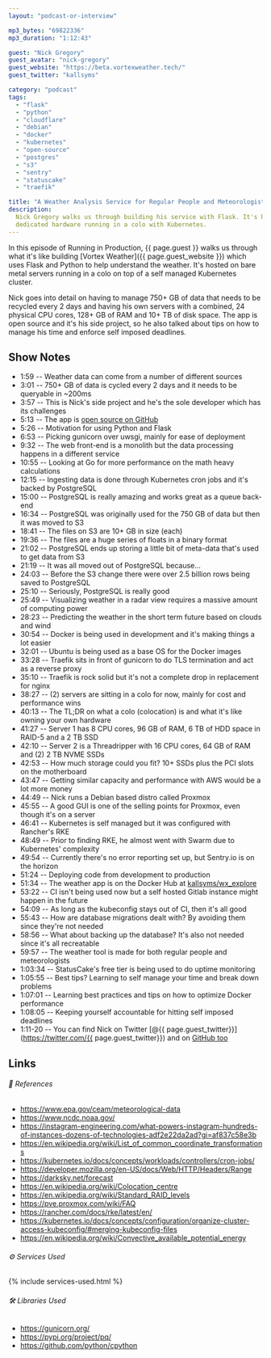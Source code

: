 ```yaml
---
layout: "podcast-or-interview"

mp3_bytes: "69822336"
mp3_duration: "1:12:43"

guest: "Nick Gregory"
guest_avatar: "nick-gregory"
guest_website: "https://beta.vortexweather.tech/"
guest_twitter: "kallsyms"

category: "podcast"
tags:
  - "flask"
  - "python"
  - "cloudflare"
  - "debian"
  - "docker"
  - "kubernetes"
  - "open-source"
  - "postgres"
  - "s3"
  - "sentry"
  - "statuscake"
  - "traefik"

title: "A Weather Analysis Service for Regular People and Meteorologists"
description:
  Nick Gregory walks us through building his service with Flask. It's hosted on
  dedicated hardware running in a colo with Kubernetes.
---
```


In this episode of Running in Production, {{ page.guest }} walks us through
what it's like building [Vortex Weather]({{ page.guest_website }}) which uses
Flask and Python to help understand the weather. It's hosted on bare metal
servers running in a colo on top of a self managed Kubernetes cluster.

Nick goes into detail on having to manage 750+ GB of data that needs to be
recycled every 2 days and having his own servers with a combined, 24 physical
CPU cores, 128+ GB of RAM and 10+ TB of disk space. The app is open source and
it's his side project, so he also talked about tips on how to manage his time
and enforce self imposed deadlines.

## Show Notes

- 1:59 -- Weather data can come from a number of different sources
- 3:01 -- 750+ GB of data is cycled every 2 days and it needs to be queryable in ~200ms
- 3:57 -- This is Nick's side project and he's the sole developer which has its challenges
- 5:13 -- The app is [open source on GitHub](https://github.com/kallsyms/wx_explore)
- 5:26 -- Motivation for using Python and Flask
- 6:53 -- Picking gunicorn over uwsgi, mainly for ease of deployment
- 9:32 -- The web front-end is a monolith but the data processing happens in a different service
- 10:55 -- Looking at Go for more performance on the math heavy calculations
- 12:15 -- Ingesting data is done through Kubernetes cron jobs and it's backed by PostgreSQL
- 15:00 -- PostgreSQL is really amazing and works great as a queue back-end
- 16:34 -- PostgreSQL was originally used for the 750 GB of data but then it was moved to S3
- 18:41 -- The files on S3 are 10+ GB in size (each)
- 19:36 -- The files are a huge series of floats in a binary format
- 21:02 -- PostgreSQL ends up storing a little bit of meta-data that's used to get data from S3
- 21:19 -- It was all moved out of PostgreSQL because...
- 24:03 -- Before the S3 change there were over 2.5 billion rows being saved to PostgreSQL
- 25:10 -- Seriously, PostgreSQL is really good
- 25:49 -- Visualizing weather in a radar view requires a massive amount of computing power
- 28:23 -- Predicting the weather in the short term future based on clouds and wind
- 30:54 -- Docker is being used in development and it's making things a lot easier
- 32:01 -- Ubuntu is being used as a base OS for the Docker images
- 33:28 -- Traefik sits in front of gunicorn to do TLS termination and act as a reverse proxy
- 35:10 -- Traefik is rock solid but it's not a complete drop in replacement for nginx
- 38:27 -- (2) servers are sitting in a colo for now, mainly for cost and performance wins
- 40:13 -- The TL;DR on what a colo (colocation) is and what it's like owning your own hardware
- 41:27 -- Server 1 has 8 CPU cores, 96 GB of RAM, 6 TB of HDD space in RAID-5 and a 2 TB SSD
- 42:10 -- Server 2 is a Threadripper with 16 CPU cores, 64 GB of RAM and (2) 2 TB NVME SSDs
- 42:53 -- How much storage could you fit? 10+ SSDs plus the PCI slots on the motherboard
- 43:47 -- Getting similar capacity and performance with AWS would be a lot more money
- 44:49 -- Nick runs a Debian based distro called Proxmox
- 45:55 -- A good GUI is one of the selling points for Proxmox, even though it's on a server
- 46:41 -- Kubernetes is self managed but it was configured with Rancher's RKE 
- 48:49 -- Prior to finding RKE, he almost went with Swarm due to Kubernetes' complexity 
- 49:54 -- Currently there's no error reporting set up, but Sentry.io is on the horizon
- 51:24 -- Deploying code from development to production
- 51:34 -- The weather app is on the Docker Hub at [kallsyms/wx_explore](https://hub.docker.com/r/kallsyms/wx_explore)
- 53:22 -- CI isn't being used now but a self hosted Gitlab instance might happen in the future
- 54:09 -- As long as the kubeconfig stays out of CI, then it's all good
- 55:43 -- How are database migrations dealt with? By avoiding them since they're not needed
- 58:56 -- What about backing up the database? It's also not needed since it's all recreatable
- 59:57 -- The weather tool is made for both regular people and meteorologists
- 1:03:34 -- StatusCake's free tier is being used to do uptime monitoring
- 1:05:55 -- Best tips? Learning to self manage your time and break down problems 
- 1:07:01 -- Learning best practices and tips on how to optimize Docker performance
- 1:08:05 -- Keeping yourself accountable for hitting self imposed deadlines
- 1:11-20 -- You can find Nick on Twitter [@{{ page.guest_twitter}}](https://twitter.com/{{ page.guest_twitter}}) and on [GitHub too](https://github.com/kallsyms)

## Links

###### 📄 References

- <https://www.epa.gov/ceam/meteorological-data>
- <https://www.ncdc.noaa.gov/>
- <https://instagram-engineering.com/what-powers-instagram-hundreds-of-instances-dozens-of-technologies-adf2e22da2ad?gi=af837c58e3b>
- <https://en.wikipedia.org/wiki/List_of_common_coordinate_transformations>
- <https://kubernetes.io/docs/concepts/workloads/controllers/cron-jobs/>
- <https://developer.mozilla.org/en-US/docs/Web/HTTP/Headers/Range>
- <https://darksky.net/forecast>
- <https://en.wikipedia.org/wiki/Colocation_centre>
- <https://en.wikipedia.org/wiki/Standard_RAID_levels>
- <https://pve.proxmox.com/wiki/FAQ>
- <https://rancher.com/docs/rke/latest/en/>
- <https://kubernetes.io/docs/concepts/configuration/organize-cluster-access-kubeconfig/#merging-kubeconfig-files>
- <https://en.wikipedia.org/wiki/Convective_available_potential_energy>

###### ⚙️ Services Used

{% include services-used.html %}

###### 🛠 Libraries Used

- <https://gunicorn.org/>
- <https://pypi.org/project/pq/>
- <https://github.com/python/cpython>
